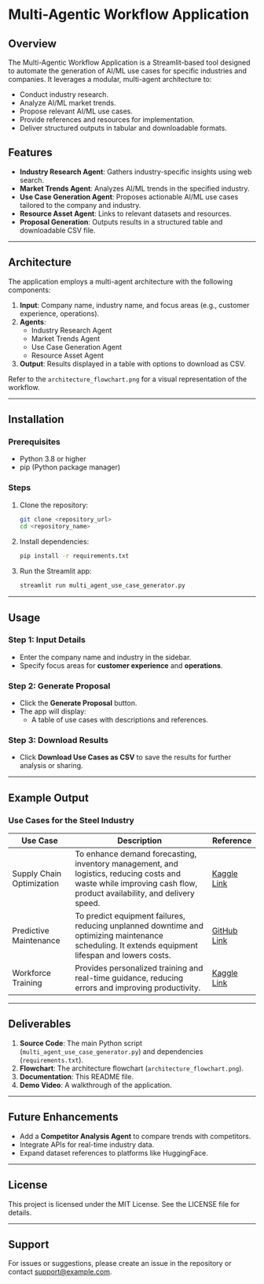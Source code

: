 # Multi-Agentic Workflow Application

## Overview
The Multi-Agentic Workflow Application is a Streamlit-based tool designed to automate the generation of AI/ML use cases for specific industries and companies. It leverages a modular, multi-agent architecture to:

- Conduct industry research.
- Analyze AI/ML market trends.
- Propose relevant AI/ML use cases.
- Provide references and resources for implementation.
- Deliver structured outputs in tabular and downloadable formats.

## Features
- **Industry Research Agent**: Gathers industry-specific insights using web search.
- **Market Trends Agent**: Analyzes AI/ML trends in the specified industry.
- **Use Case Generation Agent**: Proposes actionable AI/ML use cases tailored to the company and industry.
- **Resource Asset Agent**: Links to relevant datasets and resources.
- **Proposal Generation**: Outputs results in a structured table and downloadable CSV file.

---

## Architecture
The application employs a multi-agent architecture with the following components:

1. **Input**: Company name, industry name, and focus areas (e.g., customer experience, operations).
2. **Agents**:
   - Industry Research Agent
   - Market Trends Agent
   - Use Case Generation Agent
   - Resource Asset Agent
3. **Output**: Results displayed in a table with options to download as CSV.

Refer to the `architecture_flowchart.png` for a visual representation of the workflow.

---

## Installation

### Prerequisites
- Python 3.8 or higher
- pip (Python package manager)

### Steps
1. Clone the repository:
   ```bash
   git clone <repository_url>
   cd <repository_name>
   ```

2. Install dependencies:
   ```bash
   pip install -r requirements.txt
   ```

3. Run the Streamlit app:
   ```bash
   streamlit run multi_agent_use_case_generator.py
   ```

---

## Usage

### Step 1: Input Details
- Enter the company name and industry in the sidebar.
- Specify focus areas for **customer experience** and **operations**.

### Step 2: Generate Proposal
- Click the **Generate Proposal** button.
- The app will display:
  - A table of use cases with descriptions and references.

### Step 3: Download Results
- Click **Download Use Cases as CSV** to save the results for further analysis or sharing.

---

## Example Output
### Use Cases for the Steel Industry
| Use Case                 | Description                                                                                  | Reference                                                                                     |
|--------------------------|----------------------------------------------------------------------------------------------|----------------------------------------------------------------------------------------------|
| Supply Chain Optimization | To enhance demand forecasting, inventory management, and logistics, reducing costs and waste while improving cash flow, product availability, and delivery speed. | [Kaggle Link](https://www.kaggle.com/datasets/suraj9727/supply-chain-optimization-for-a-fmcg-company) |
| Predictive Maintenance    | To predict equipment failures, reducing unplanned downtime and optimizing maintenance scheduling. It extends equipment lifespan and lowers costs.                | [GitHub Link](https://github.com/Yi-Chen-Lin2019/Predictive-maintenance-with-machine-learning) |
| Workforce Training       | Provides personalized training and real-time guidance, reducing errors and improving productivity. | [Kaggle Link](https://www.kaggle.com/code/nafisur/predictive-maintenance-using-lstm-on-sensor-data) |

---

## Deliverables
1. **Source Code**: The main Python script (`multi_agent_use_case_generator.py`) and dependencies (`requirements.txt`).
2. **Flowchart**: The architecture flowchart (`architecture_flowchart.png`).
3. **Documentation**: This README file.
4. **Demo Video**: A walkthrough of the application.

---

## Future Enhancements
- Add a **Competitor Analysis Agent** to compare trends with competitors.
- Integrate APIs for real-time industry data.
- Expand dataset references to platforms like HuggingFace.

---

## License
This project is licensed under the MIT License. See the LICENSE file for details.

---

## Support
For issues or suggestions, please create an issue in the repository or contact [support@example.com](mailto:support@example.com).

